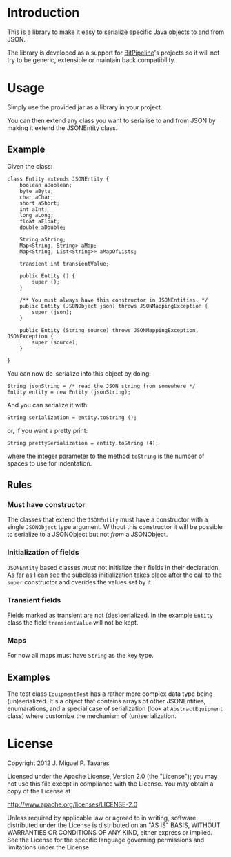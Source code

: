 # Introduction

This is a library to make it easy to serialize specific Java objects to and from JSON.

The library is developed as a support for [BitPipeline](http://www.bitpipeline.eu/)'s projects so it will not try to be generic, extensible or maintain back compatibility.

# Usage

Simply use the provided jar as a library in your project.

You can then extend any class you want to serialise to and from JSON by making it extend the JSONEntity class.

## Example

Given the class:

	class Entity extends JSONEntity {
		boolean aBoolean;
		byte aByte;
		char aChar;
		short aShort;
		int aInt;
		long aLong;
		float aFloat;
		double aDouble;

		String aString;
		Map<String, String> aMap;
		Map<String, List<String>> aMapOfLists;

		transient int transientValue;

		public Entity () {
			super ();
		}

		/** You must always have this constructor in JSONEntities. */
		public Entity (JSONObject json) throws JSONMappingException {
			super (json);
		}

		public Entity (String source) throws JSONMappingException, JSONException {
			super (source);
		}

	}

You can now de-serialize into this object by doing:

	String jsonString = /* read the JSON string from somewhere */
	Entity entity = new Entity (jsonString);

And you can serialize it with:

	String serialization = entity.toString ();

or, if you want a pretty print:

	String prettySerialization = entity.toString (4);

where the integer parameter to the method `toString` is the number of spaces to
use for indentation.

## Rules

### Must have constructor
The classes that extend the `JSONEntity` must have a constructor with a single `JSONObject` type argument. Without this constructor it will be possible to serialize to a JSONObject but not _from_ a JSONObject.

### Initialization of fields
`JSONEntity` based classes _must_ not initialize their fields in their declaration. As far as I can see the subclass initialization takes place after the call to the `super` constructor and overides the values set by it.

### Transient fields
Fields marked as transient are not (des)serialized. In the example `Entity` class the field  `transientValue` will not be kept.

### Maps
For now all maps must have `String` as the key type.

## Examples

The test class `EquipmentTest` has a rather more complex data type being (un)serialized. It's a object that contains arrays of other JSONEntities, enumarations, and a special case of serialization (look at `AbstractEquipment` class) where customize the mechanism of (un)serialization.


# License

Copyright 2012 J. Miguel P. Tavares

Licensed under the Apache License, Version 2.0 (the "License");
you may not use this file except in compliance with the License.
You may obtain a copy of the License at

   http://www.apache.org/licenses/LICENSE-2.0

Unless required by applicable law or agreed to in writing, software
distributed under the License is distributed on an "AS IS" BASIS,
WITHOUT WARRANTIES OR CONDITIONS OF ANY KIND, either express or implied.
See the License for the specific language governing permissions and
limitations under the License.